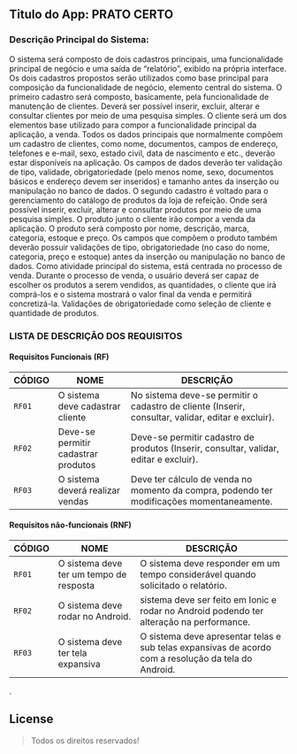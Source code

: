 ## Titulo do App: PRATO CERTO


### Descrição Principal do Sistema:

O sistema será composto de dois cadastros principais, uma funcionalidade principal de negócio e uma saída de “relatório”, exibido na própria interface. Os dois cadastros propostos serão utilizados como base principal para composição da funcionalidade de negócio, elemento central do sistema.
O primeiro cadastro será composto, basicamente, pela funcionalidade de manutenção de clientes. Deverá ser possível inserir, excluir, alterar e consultar clientes por meio de uma pesquisa simples. O cliente será um dos elementos base utilizado para compor a funcionalidade principal da aplicação, a venda. Todos os dados principais que normalmente compõem um cadastro de clientes, como nome, documentos, campos de endereço, telefones e e-mail, sexo, estado civil, data de nascimento e etc., deverão estar disponíveis na aplicação. Os campos de dados deverão ter validação de tipo, validade, obrigatoriedade (pelo menos nome, sexo, documentos básicos e endereço devem ser inseridos) e tamanho antes da inserção ou manipulação no banco de dados.
O segundo cadastro é voltado para o gerenciamento do catálogo de produtos da loja de refeição. Onde será possível inserir, excluir, alterar e consultar produtos por meio de uma pesquisa simples. O produto junto o cliente irão compor a venda da aplicação. O produto será composto por nome, descrição, marca, categoria, estoque e preço. Os campos que compõem o produto também deverão possuir validações de tipo, obrigatoriedade (no caso do nome, categoria, preço e estoque) antes da inserção ou manipulação no banco de dados.
Como atividade principal do sistema, está centrada no processo de venda. Durante o processo de venda, o usuário deverá ser capaz de escolher os produtos a serem vendidos, as quantidades, o cliente que irá comprá-los e o sistema mostrará o valor final da venda e permitirá concretizá-la. Validações de obrigatoriedade como seleção de cliente e quantidade de produtos.


### LISTA DE DESCRIÇÃO DOS REQUISITOS

#### Requisitos Funcionais (RF)
| CÓDIGO | NOME | DESCRIÇÃO |
| --- | --- | --- |
| `RF01` | O sistema deve cadastrar cliente | No sistema deve-se permitir o cadastro de cliente (Inserir, consultar, validar, editar e excluir). |
| `RF02` | Deve-se permitir cadastrar produtos | Deve-se permitir cadastro de produtos (Inserir, consultar, validar, editar e excluir). |
| `RF03` | O sistema deverá realizar vendas | Deve ter cálculo de venda no momento da compra, podendo ter modificações momentaneamente. |

#### Requisitos não-funcionais (RNF)
| CÓDIGO | NOME | DESCRIÇÃO |
| --- | --- | --- |
| `RF01` | O sistema deve ter um tempo de resposta | O sistema deve responder em um tempo considerável quando solicitado o relatório. |
| `RF02` | O sistema deve rodar no Android. |  sistema deve ser feito em Ionic e rodar no Android  podendo ter alteração na performance. |
| `RF03` | O sistema deve ter tela expansiva | O sistema deve apresentar telas e sub telas expansivas de acordo com a resolução da tela do Android. |




.














## License
> Todos os direitos reservados!

